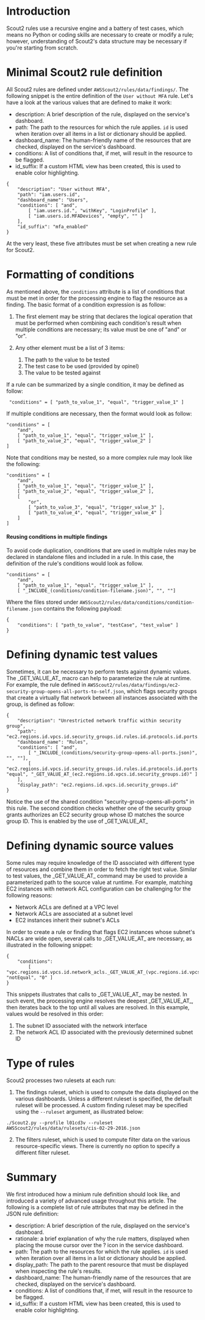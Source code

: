 # Introduction

Scout2 rules use a recursive engine and a battery of test cases, which means no Python or coding skills are necessary to create or modify a rule; however, understanding of Scout2's data structure may be necessary if you're starting from scratch.

# Minimal Scout2 rule definition

All Scout2 rules are defined under `AWSScout2/rules/data/findings/`. The following snippet is the entire definition of the `User without MFA` rule. Let's have a look at the various values that are defined to make it work:

* description: A brief description of the rule, displayed on the service's dashboard.
* path: The path to the resources for which the rule applies. `id` is used when iteration over all items in a list or dictionary should be applied.
* dashboard_name: The human-friendly name of the resources that are checked, displayed on the service's dashboard.
* conditions: A list of conditions that, if met, will result in the resource to be flagged.
* id_suffix: If a custom HTML view has been created, this is used to enable color highlighting.

```
{
    "description": "User without MFA",
    "path": "iam.users.id",
    "dashboard_name": "Users",
    "conditions": [ "and",
        [ "iam.users.id.", "withKey", "LoginProfile" ],
        [ "iam.users.id.MFADevices", "empty", "" ]
    ],
    "id_suffix": "mfa_enabled"
}
```

At the very least, these five attributes must be set when creating a new rule for Scout2. 

# Formatting of conditions

As mentioned above, the `conditions` attribute is a list of conditions that must be met in order for the processing engine to flag the resource as a finding. The basic format of a condition expression is as follow:

1. The first element may be string that declares the logical operation that must be performed when combining each condition's result when multiple conditions are necessary; its value must be one of "and" or "or".

1. Any other element must be a list of 3 items:
   1. The path to the value to be tested
   1. The test case to be used (provided by opinel)
   1. The value to be tested against

If a rule can be summarized by a single condition, it may be defined as follow:

```
 "conditions" = [ "path_to_value_1", "equal", "trigger_value_1" ]
```

If multiple conditions are necessary, then the format would look as follow:

```
"conditions" = [
    "and",
    [ "path_to_value_1", "equal", "trigger_value_1" ],
    [ "path_to_value_2", "equal", "trigger_value_2" ]
]
```

Note that conditions may be nested, so a more complex rule may look like the following:

```
"conditions" = [
    "and",
    [ "path_to_value_1", "equal", "trigger_value_1" ],
    [ "path_to_value_2", "equal", "trigger_value_2" ],
    [
        "or",
        [ "path_to_value_3", "equal", "trigger_value_3" ],
        [ "path_to_value_4", "equal", "trigger_value_4" ]
    ]
]
```

#### Reusing conditions in multiple findings

To avoid code duplication, conditions that are used in multiple rules may be declared in standalone files and included in a rule. In this case, the definition of the rule's conditions would look as follow.

```
"conditions" = [
    "and",
    [ "path_to_value_1", "equal", "trigger_value_1" ],
    [ "_INCLUDE_(conditions/condition-filename.json)", "", ""]
```

Where the files stored under `AWSScout2/rules/data/conditions/condition-filename.json` contains the following payload:

```
{
    "conditions": [ "path_to_value", "testCase", "test_value" ]
}
```

# Defining dynamic test values

Sometimes, it can be necessary to perform tests against dynamic values. The \_GET\_VALUE\_AT\_ macro can help to parameterize the rule at runtime. For example, the rule defined in `AWSScout2/rules/data/findings/ec2-security-group-opens-all-ports-to-self.json`, which flags security groups that create a virtually flat network between all instances associated with the group, is defined as follow:

```
{
    "description": "Unrestricted network traffic within security group",
    "path": "ec2.regions.id.vpcs.id.security_groups.id.rules.id.protocols.id.ports.id.security_groups.id",
    "dashboard_name": "Rules",
    "conditions": [ "and",
        [ "_INCLUDE_(conditions/security-group-opens-all-ports.json)", "", ""],
        [ "ec2.regions.id.vpcs.id.security_groups.id.rules.id.protocols.id.ports.id.security_groups.id.GroupId", "equal", "_GET_VALUE_AT_(ec2.regions.id.vpcs.id.security_groups.id)" ]
    ],
    "display_path": "ec2.regions.id.vpcs.id.security_groups.id"
}
```

Notice the use of the shared condition "security-group-opens-all-ports" in this rule. The second condition checks whether one of the security group grants authorizes an EC2 security group whose ID matches the source group ID. This is enabled by the use of \_GET\_VALUE\_AT\_

# Defining dynamic source values

Some rules may require knowledge of the ID associated with different type of resources and combine them in order to fetch the right test value. Similar to test values, the \_GET\_VALUE\_AT\_ command may be used to provide a parameterized path to the source value at runtime. For example, matching EC2 instances with network ACL configuration can be challenging for the following reasons:

* Network ACLs are defined at a VPC level
* Network ACLs are associated at a subnet level
* EC2 instances inherit their subnet's ACLs

In order to create a rule or finding that flags EC2 instances whose subnet's NACLs are wide open, several calls to \_GET\_VALUE\_AT\_ are necessary, as illustrated in the following snippet:

```
{
    "conditions":
        [ "vpc.regions.id.vpcs.id.network_acls._GET_VALUE_AT_(vpc.regions.id.vpcs.id.subnets._GET_VALUE_AT_(ec2.regions.id.vpcs.id.instances.id.network_interfaces.id.SubnetId).network_acl).allow_all_ingress_traffic", "notEqual", "0" ]
}
```

This snippets illustrates that calls to \_GET\_VALUE\_AT\_ may be nested. In such event, the processing engine resolves the deepest \_GET\_VALUE\_AT\_, then iterates back to the top until all values are resolved. In this example, values
would be resolved in this order:

1. The subnet ID associated with the network interface
2. The network ACL ID associated with the previously determined subnet ID


# Type of rules

Scout2 processes two rulesets at each run:

1. The findings ruleset, which is used to compute the data displayed on the
various dashboards. Unless a different ruleset is specified, the default ruleset
will be processed. A custom finding ruleset may be specified using the
`--ruleset` argument, as illustrated below:

```
./Scout2.py --profile l01cd3v --ruleset AWSScout2/rules/data/rulesets/cis-02-29-2016.json
```

2. The filters ruleset, which is used to compute filter data on the various
resource-specific views. There is currently no option to specify a different
filter ruleset.


# Summary

We first introduced how a minium rule definition should look like, and
introduced a variety of advanced usage throughout this article. The following is
a complete list of rule attributes that may be defined in the JSON rule
definition:

* description: A brief description of the rule, displayed on the service's dashboard.
* rationale: a brief explanation of why the rule matters, displayed when placing the mouse cursor over the ? icon in the service dashboard.
* path: The path to the resources for which the rule applies. `id` is used when iteration over all items in a list or dictionary should be applied.
* display_path: The path to the parent resource that must be displayed when inspecting the rule's results.
* dashboard_name: The human-friendly name of the resources that are checked, displayed on the service's dashboard.
* conditions: A list of conditions that, if met, will result in the resource to be flagged.
* id_suffix: If a custom HTML view has been created, this is used to enable color highlighting.

